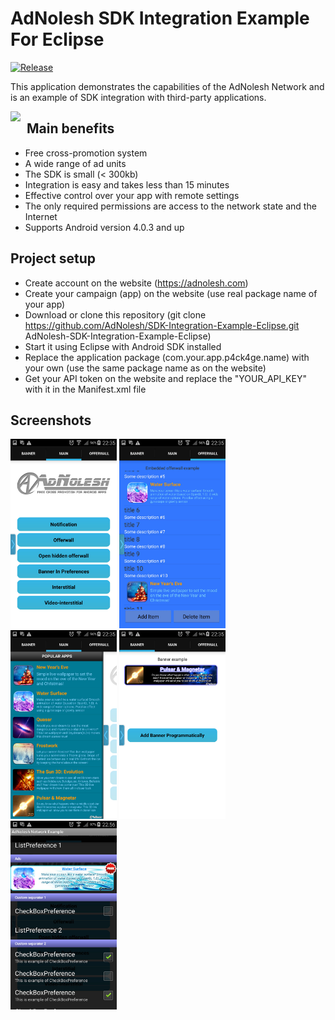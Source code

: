 # AdNolesh SDK Integration Example For Eclipse

[![Release](https://img.shields.io/github/release/AdNolesh/AdNolesh-SDK-Integration-Example-Eclipse.svg)](https://github.com/AdNolesh/AdNolesh-SDK-Integration-Example-Eclipse/releases)

This application demonstrates the capabilities of the AdNolesh Network and is an example of SDK integration with third-party applications.

[<img src="https://adnolesh.com/images/AdNoleshLogotypeEmail.png" style="float: left; padding-right: 10px;">](https://adnolesh.com)

## Main benefits
* Free cross-promotion system
* A wide range of ad units
* The SDK is small (< 300kb)
* Integration is easy and takes less than 15 minutes
* Effective control over your app with remote settings
* The only required permissions are access to the network state and the Internet
* Supports Android version 4.0.3 and up

## Project setup
* Create account on the website (https://adnolesh.com)
* Create your campaign (app) on the website (use real package name of your app)
* Download or clone this repository (git clone https://github.com/AdNolesh/SDK-Integration-Example-Eclipse.git AdNolesh-SDK-Integration-Example-Eclipse)
* Start it using Eclipse with Android SDK installed
* Replace the application package (com.your.app.p4ck4ge.name) with your own (use the same package name as on the website)
* Get your API token on the website and replace the "YOUR_API_KEY" with it in the Manifest.xml file

## Screenshots
[<img src="https://github.com/AdNolesh/AdNolesh-SDK-Integration-Example-Eclipse/blob/master/Screenshots/AdNolesh_Main_Screen.jpg" width=170>](https://github.com/AdNolesh/AdNolesh-SDK-Integration-Example-Eclipse/blob/master/Screenshots/AdNolesh_Main_Screen.jpg)
[<img src="https://github.com/AdNolesh/AdNolesh-SDK-Integration-Example-Eclipse/blob/master/Screenshots/AdNolesh_Offerwall.jpg" width=170>](https://github.com/AdNolesh/AdNolesh-SDK-Integration-Example-Eclipse/blob/master/Screenshots/AdNolesh_Offerwall.jpg)
[<img src="https://github.com/AdNolesh/AdNolesh-SDK-Integration-Example-Eclipse/blob/master/Screenshots/AdNolesh_Hidden_Offerwall.jpg" width=170>](https://github.com/AdNolesh/AdNolesh-SDK-Integration-Example-Eclipse/blob/master/Screenshots/AdNolesh_Hidden_Offerwall.jpg)
[<img src="https://github.com/AdNolesh/AdNolesh-SDK-Integration-Example-Eclipse/blob/master/Screenshots/AdNolesh_Banner.jpg" width=170>](https://github.com/AdNolesh/AdNolesh-SDK-Integration-Example-Eclipse/blob/master/Screenshots/AdNolesh_Banner.jpg)
[<img src="https://github.com/AdNolesh/AdNolesh-SDK-Integration-Example-Eclipse/blob/master/Screenshots/AdNolesh_Banner_In_Preferences.jpg" width=170>](https://github.com/AdNolesh/AdNolesh-SDK-Integration-Example-Eclipse/blob/master/Screenshots/AdNolesh_Banner_In_Preferences.jpg)
